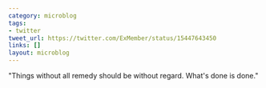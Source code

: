 ```yaml
---
category: microblog
tags:
- twitter
tweet_url: https://twitter.com/ExMember/status/15447643450
links: []
layout: microblog
---
```

"Things without all remedy should be without regard. What's done is done."
